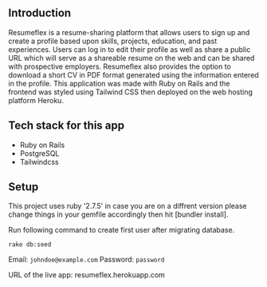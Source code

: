 ## Introduction

Resumeflex is a resume-sharing platform that allows users to sign up and create a profile based upon skills, projects, education, and past experiences. Users can log in to edit their profile as well as share a public URL which will serve as a shareable resume on the web and can be shared with prospective employers. Resumeflex also provides the option to download a short CV in PDF format generated using the information entered in the profile. This application was made with Ruby on Rails and the frontend was styled using Tailwind CSS then deployed on the web hosting platform Heroku.

## Tech stack for this app

- Ruby on Rails
- PostgreSQL
- Tailwindcss

## Setup

This project uses ruby '2.7.5' in case you are on a diffrent version please change things in your gemfile accordingly then hit [bundler install].

Run following command to create first user after migrating database.

```
rake db:seed
```

Email: `johndoe@example.com`
Password: `password`

URL of the live app: resumeflex.herokuapp.com
